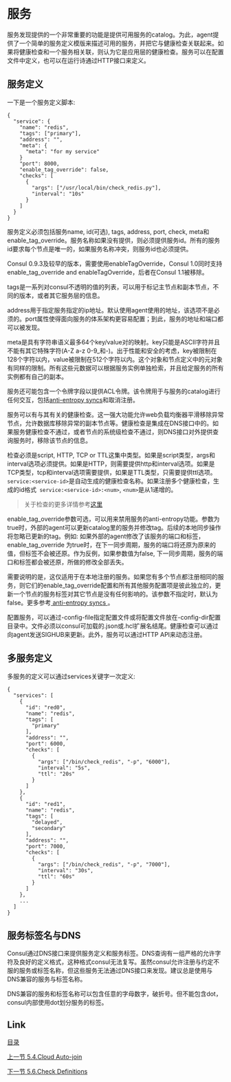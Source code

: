 # 服务
服务发现提供的一个非常重要的功能是提供可用服务的catalog。为此，agent提供了一个简单的服务定义模版来描述可用的服务，并把它与健康检查关联起来。如果将健康检查和一个服务相关联，则认为它是应用层的健康检查。服务可以在配置文件中定义，也可以在运行诗通过HTTP接口来定义。
## 服务定义
一下是一个服务定义脚本:
```
{
  "service": {
    "name": "redis",
    "tags": ["primary"],
    "address": "",
    "meta": {
      "meta": "for my service"
    }
    "port": 8000,
    "enable_tag_override": false,
    "checks": [
      {
        "args": ["/usr/local/bin/check_redis.py"],
        "interval": "10s"
      }
    ]
  }
}
```
服务定义必须包括服务name, id(可选), tags, address, port, check, meta和enable_tag_override。服务名称如果没有提供，则必须提供服务id。所有的服务id要求每个节点是唯一的，如果服务名称冲突，则服务id也必须提供。

Consul 0.9.3及较早的版本，需要使用enableTagOverride，Consul 1.0同时支持enable_tag_override and enableTagOverride，后者在Consul 1.1被移除。

tags是一系列对consul不透明的值的列表，可以用于标记主节点和副本节点，不同的版本，或者其它服务层的信息。

address用于指定服务指定的ip地址。默认使用agent使用的地址，该选项不是必须的。port属性使得面向服务的体系架构更容易配置；到此，服务的地址和端口都可以被发现。

meta是具有字符串语义最多64个key/value对的映射。key只能是ASCII字符并且不能有其它特殊字符(A-Z a-z 0-9_和-)。出于性能和安全的考虑，key被限制在128个字符以内，value被限制在512个字符以内。这个对象和节点定义中的元对象有同样的限制。所有这些元数据可以根据服务实例单独检索，并且给定服务的所有实例都有自己的副本。

服务还可能包含一个令牌字段以提供ACL令牌。该令牌用于与服务的catalog进行任何交互，包括[anti-entropy syncs](https://www.consul.io/docs/internals/anti-entropy.html)和取消注册。

服务可以有与其有关的健康检查。这一强大功能允许web负载均衡器平滑移除异常节点，允许数据库移除异常的副本节点等。健康检查是集成在DNS接口中的。如果服务健康检查不通过，或者节点的系统级检查不通过，则DNS接口对外提供查询服务时，移除该节点的信息。

检查必须是script, HTTP, TCP or TTL这集中类型。如果是script类型，args和interval选项必须提供。如果是HTTP，则需要提供http和interval选项。如果是TCP类型，tcp和interval选项需要提供，如果是TTL类型，只需要提供ttl选项。` service:<service-id>`是自动生成的健康检查名称。如果注册多个健康检查，生成的id格式` service:<service-id>:<num>`, `<num>`是从1递增的。

> 关于检查的更多详情参考[这里](https://www.consul.io/docs/agent/checks.html)

enable_tag_override参数可选，可以用来禁用服务的anti-entropy功能。参数为true时，外部的agent可以更新catalog里的服务并修改tag。后续的本地同步操作将忽略已更新的tag。例如: 如果外部的agent修改了该服务的端口和标签，enable_tag_override 为true时，在下一同步周期，服务的端口将还原为原来的值，但标签不会被还原。作为反例，如果参数值为false, 下一同步周期，服务的端口和标签都会被还原，所做的修改全部丢失。

需要说明的是，这仅适用于在本地注册的服务。如果您有多个节点都注册相同的服务，则它们的enable_tag_override配置和所有其他服务配置项是彼此独立的，更新一个节点的服务标签对其它节点是没有任何影响的。该参数不指定时，默认为false。更多参考[ anti-entropy syncs ](https://www.consul.io/docs/internals/anti-entropy.html)。

配置服务，可以通过-config-file指定配置文件或将配置文件放在-config-dir配置目录中。文件必须以consul可加载的.json或.hcl扩展名结尾。健康检查可以通过向agent发送SIGHUB来更新。此外，服务可以通过HTTP API来动态注册。

## 多服务定义
多服务的定义可以通过services关键字一次定义:
```
{
  "services": [
    {
      "id": "red0",
      "name": "redis",
      "tags": [
        "primary"
      ],
      "address": "",
      "port": 6000,
      "checks": [
        {
          "args": ["/bin/check_redis", "-p", "6000"],
          "interval": "5s",
          "ttl": "20s"
        }
      ]
    },
    {
      "id": "red1",
      "name": "redis",
      "tags": [
        "delayed",
        "secondary"
      ],
      "address": "",
      "port": 7000,
      "checks": [
        {
          "args": ["/bin/check_redis", "-p", "7000"],
          "interval": "30s",
          "ttl": "60s"
        }
      ]
    },
    ...
  ]
}
```
## 服务标签名与DNS
Consul通过DNS接口来提供服务定义和服务标签。DNS查询有一组严格的允许字符及良好的定义格式，这种格式consul无法复写。虽然consul允许注册与约定不服的服务或标签名称，但这些服务无法通过DNS接口来发现。建议总是使用与DNS兼容的服务与标签名称。

DNS兼容的服务和标签名称可以包含任意的字母数字，破折号。但不能包含dot，consul内部使用dot划分服务的标签。

## Link

[目录](../../README.md)

[上一节 5.4.Cloud Auto-join](05.4.md)

[下一节 5.6.Check Definitions](05.6.md)

